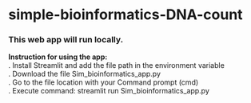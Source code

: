 ﻿# simple-bioinformatics-DNA-count
### This web app will run locally.
**Instruction for using the app:**\
  . Install Streamlit and add the file path in the environment variable\
  . Download the file Sim_bioinformatics_app.py\
  . Go to the file location with your Command prompt (cmd)\
  . Execute command: streamlit run Sim_bioinformatics_app.py
